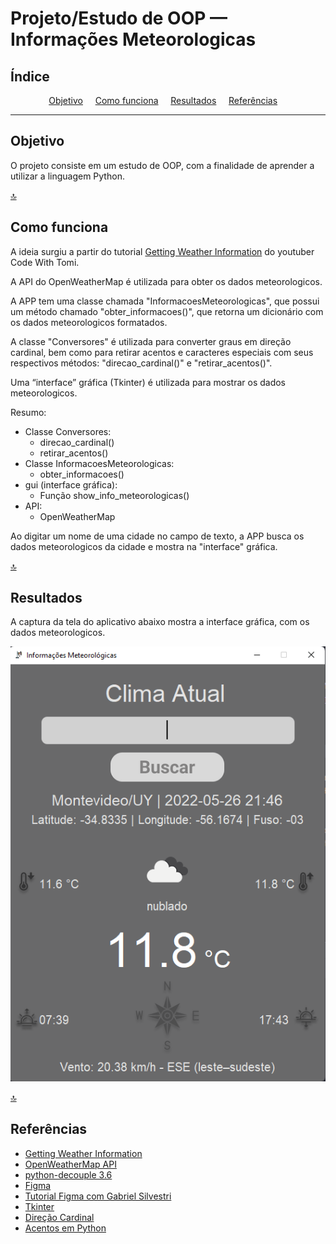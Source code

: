 # Projeto/Estudo de OOP — Informações Meteorologicas

## Índice

<p align="center">
<a href="#objetivo">Objetivo</a>&nbsp;&nbsp;&nbsp;&nbsp;
<a href="#como-funciona">Como funciona</a>&nbsp;&nbsp;&nbsp;&nbsp;
<a href="#resultados">Resultados</a>&nbsp;&nbsp;&nbsp;&nbsp;
<a href="#referencias">Referências</a>&nbsp;&nbsp;&nbsp;&nbsp;
</p>

---

## Objetivo

O projeto consiste em um estudo de OOP, com a finalidade de aprender a utilizar a linguagem Python.

[🔝](#índice)

## Como funciona

A ideia surgiu a partir do tutorial [Getting Weather Information](https://www.youtube.com/watch?v=SqvVm3QiQVk&t=1494s) do youtuber Code With Tomi.

A API do OpenWeatherMap é utilizada para obter os dados meteorologicos.

A APP tem uma classe chamada "InformacoesMeteorologicas", que possui um método chamado "obter_informacoes()", que retorna um dicionário com os dados meteorologicos formatados.

A classe "Conversores" é utilizada para converter graus em direção cardinal, bem como para retirar acentos e caracteres especiais com seus respectivos métodos: "direcao_cardinal()" e "retirar_acentos()".

Uma “interface” gráfica (Tkinter) é utilizada para mostrar os dados meteorologicos.

Resumo:
- Classe Conversores:
  - direcao_cardinal()
  - retirar_acentos()
- Classe InformacoesMeteorologicas:
  - obter_informacoes()
- gui (interface gráfica):
  - Função show_info_meteorologicas()
- API:
  - OpenWeatherMap

Ao digitar um nome de uma cidade no campo de texto, a APP busca os dados meteorologicos da cidade e mostra na "interface" gráfica.

[🔝](#índice)

## Resultados

A captura da tela do aplicativo abaixo mostra a interface gráfica, com os dados meteorologicos.

![Captura da tela do aplicativo](./assets/captura_tela_app.png "Captura do aplicativo")

[🔝](#índice)

## Referências

* [Getting Weather Information](https://www.youtube.com/watch?v=SqvVm3QiQVk&t=1494s)
* [OpenWeatherMap API](https://openweathermap.org/current#name)
* [python-decouple 3.6](https://pypi.org/project/python-decouple/)
* [Figma](https://www.figma.com/)
* [Tutorial Figma com Gabriel Silvestri](https://www.youtube.com/watch?v=5rEWrhYRBqw)
* [Tkinter](https://github.com/ParthJadhav/Tkinter-Designer/blob/master/docs/instructions.md)
* [Direção Cardinal](https://pt.wikipedia.org/wiki/Dire%C3%A7%C3%A3o_cardinal)
* [Acentos em Python](https://docs.python.org/3/library/unicodedata.html)
